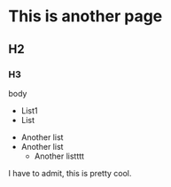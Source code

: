 # This is another page
## H2
### H3
body

* List1
* List

- Another list
- Another list
  - Another listttt

I have to admit, this is pretty cool.
